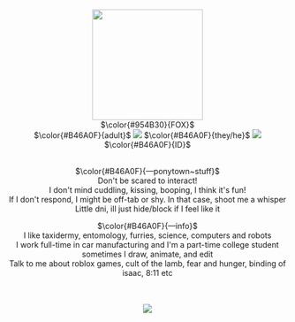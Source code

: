 <p align="center"> <br>
 <img src= "https://maguro.carrd.co/assets/images/gallery21/322d4a19.gif?v=10a293e5" "width="200" height="200"> <br>
  $\color{#954B30}{FOX}$ <br>
  $\color{#B46A0F}{adult}$ <img src= "https://gifcity.carrd.co/assets/images/gallery11/8e9c37dc.gif?v=dc8076d6"> $\color{#B46A0F}{they/he}$ <img src= "https://gifcity.carrd.co/assets/images/gallery11/8e9c37dc.gif?v=dc8076d6"> $\color{#B46A0F}{ID}$

<p align="center"><br>
  $\color{#B46A0F}{—ponytown~stuff}$ <br>
  Don't be scared to interact!<br> I don't mind cuddling, kissing, booping, I think it's fun!<br>If I don't respond, I might be off-tab or shy. In that case, shoot me a whisper<br>Little dni, ill just hide/block if I feel like it <br>

<p align="center">
  $\color{#B46A0F}{—info}$ <br />
  I like taxidermy, entomology, furries, science, computers and robots<br>I work full-time in car manufacturing and I'm a part-time college student<br>sometimes I draw, animate, and edit<br>Talk to me about roblox games, cult of the lamb, fear and hunger, binding of isaac, 8:11 etc
 
<p align="center"><br><br>
  <img src= "https://64.media.tumblr.com/41ade631eba4ec0ddc16420849cd488a/e448f0a4ff1648a4-78/s100x200/f26d4141875cc15d29a845e2faef76aebf96071c.gifv"> <br>
